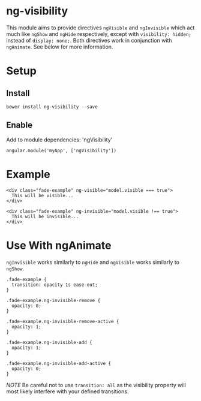ng-visibility
=============

This module aims to provide directives `ngVisible` and `ngInvisible` which act much like `ngShow` and `ngHide` respectively, except with `visibility: hidden;` instead of `display: none;`.  Both directives work in conjunction with `ngAnimate`.  See below for more information.

# Setup

## Install

    bower install ng-visibility --save

## Enable

Add to module dependencies: 'ngVisibility'

```
angular.module('myApp', ['ngVisibility'])
```

# Example

```
<div class="fade-example" ng-visible="model.visible === true">
  This will be visible...
</div>

<div class="fade-example" ng-invisible="model.visible !== true">
  This will be invisible...
</div>

```

# Use With ngAnimate

`ngInvisible` works similarly to `ngHide` and `ngVisible` works similarly to `ngShow`.

```
.fade-example {
  transition: opacity 1s ease-out;
}

.fade-example.ng-invisible-remove {
  opacity: 0;
}

.fade-example.ng-invisible-remove-active {
  opacity: 1;
}

.fade-example.ng-invisible-add {
  opacity: 1;
}

.fade-example.ng-invisible-add-active {
  opacity: 0;
}
```

*NOTE* Be careful not to use `transition: all` as the visibility property will most likely interfere with your defined transitions.
